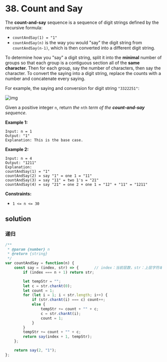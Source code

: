 # 38. Count and Say

The **count-and-say** sequence is a sequence of digit strings defined by the recursive formula:

- `countAndSay(1) = "1"`
- `countAndSay(n)` is the way you would "say" the digit string from `countAndSay(n-1)`, which is then converted into a different digit string.

To determine how you "say" a digit string, split it into the **minimal** number of groups so that each group is a contiguous section all of the **same character.** Then for each group, say the number of characters, then say the character. To convert the saying into a digit string, replace the counts with a number and concatenate every saying.

For example, the saying and conversion for digit string `"3322251"`:

![img](https://assets.leetcode.com/uploads/2020/10/23/countandsay.jpg)

Given a positive integer `n`, return *the* `nth` *term of the **count-and-say** sequence*.

 

**Example 1:**

```
Input: n = 1
Output: "1"
Explanation: This is the base case.
```

**Example 2:**

```
Input: n = 4
Output: "1211"
Explanation:
countAndSay(1) = "1"
countAndSay(2) = say "1" = one 1 = "11"
countAndSay(3) = say "11" = two 1's = "21"
countAndSay(4) = say "21" = one 2 + one 1 = "12" + "11" = "1211"
```

 

**Constraints:**

- `1 <= n <= 30`

## solution

### 递归

```js
/**
 * @param {number} n
 * @return {string}
 */
var countAndSay = function(n) {
    const say = (index, str) => {       // index：当前层数，str：上层字符串
        if (index === n + 1) return str;

        let tempStr = "";
        let c = str.charAt(0);
        let count = 1;
        for (let i = 1; i < str.length; i++) {
            if (str.charAt(i) === c) count++;
            else {
                tempStr += count + "" + c;
                c = str.charAt(i);
                count = 1;
            }
        }
        tempStr += count + "" + c;
        return say(index + 1, tempStr);
    };

    return say(2, "1");
};
```



